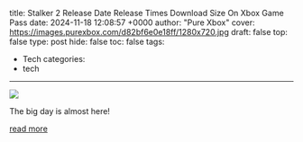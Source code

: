 title: Stalker 2 Release Date Release Times Download Size On Xbox Game Pass
date: 2024-11-18 12:08:57 +0000
author: "Pure Xbox"
cover: https://images.purexbox.com/d82bf6e0e18ff/1280x720.jpg
draft: false
top: false
type: post
hide: false
toc: false
tags:
  - Tech
categories:
  - tech
---

![](https://images.purexbox.com/d82bf6e0e18ff/1280x720.jpg)

The big day is almost here!

[read more](https://www.purexbox.com/guides/stalker-2-release-date-release-times-and-download-size-on-xbox-game-pass)
